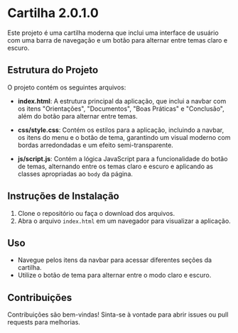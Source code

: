 # Cartilha 2.0.1.0

Este projeto é uma cartilha moderna que inclui uma interface de usuário com uma barra de navegação e um botão para alternar entre temas claro e escuro.

## Estrutura do Projeto

O projeto contém os seguintes arquivos:

- **index.html**: A estrutura principal da aplicação, que inclui a navbar com os itens "Orientações", "Documentos", "Boas Práticas" e "Conclusão", além do botão para alternar entre temas.
  
- **css/style.css**: Contém os estilos para a aplicação, incluindo a navbar, os itens do menu e o botão de tema, garantindo um visual moderno com bordas arredondadas e um efeito semi-transparente.

- **js/script.js**: Contém a lógica JavaScript para a funcionalidade do botão de temas, alternando entre os temas claro e escuro e aplicando as classes apropriadas ao `body` da página.

## Instruções de Instalação

1. Clone o repositório ou faça o download dos arquivos.
2. Abra o arquivo `index.html` em um navegador para visualizar a aplicação.

## Uso

- Navegue pelos itens da navbar para acessar diferentes seções da cartilha.
- Utilize o botão de tema para alternar entre o modo claro e escuro.

## Contribuições

Contribuições são bem-vindas! Sinta-se à vontade para abrir issues ou pull requests para melhorias.